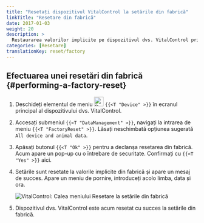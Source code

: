 ```yaml
---
title: "Resetați dispozitivul VitalControl la setările din fabrică"
linkTitle: "Resetare din fabrică"
date: 2017-01-03
weight: 20
description: >
  Restaurarea valorilor implicite pe dispozitivul dvs. VitalControl prin efectuarea unei resetări din fabrică.
categories: [Resetare]
translationKey: reset/factory
---
```

## Efectuarea unei resetări din fabrică {#performing-a-factory-reset}

1. Deschideți elementul de meniu <img src="/icons/device.svg" width="25" align="bottom" alt="Device" /> `{{<T "Device" >}}` în ecranul principal al dispozitivului dvs. VitalControl.

1. Accesați submeniul `{{<T "DataManagement" >}}`, navigați la intrarea de meniu `{{<T "FactoryReset" >}}`. Lăsați neschimbată opțiunea sugerată `All device and animal data`.

1. Apăsați butonul `{{<T "Ok" >}}` pentru a declanșa resetarea din fabrică. Acum apare un pop-up cu o întrebare de securitate. Confirmați cu `{{<T "Yes" >}}` aici.

1. Setările sunt resetate la valorile implicite din fabrică și apare un mesaj de succes. Apare un meniu de pornire, introduceți acolo limba, data și ora.

   ![VitalControl: Calea meniului Resetare la setările din fabrică](../images/resetdevice.png "Resetare la setările din fabrică")

1. Dispozitivul dvs. VitalControl este acum resetat cu succes la setările din fabrică.
